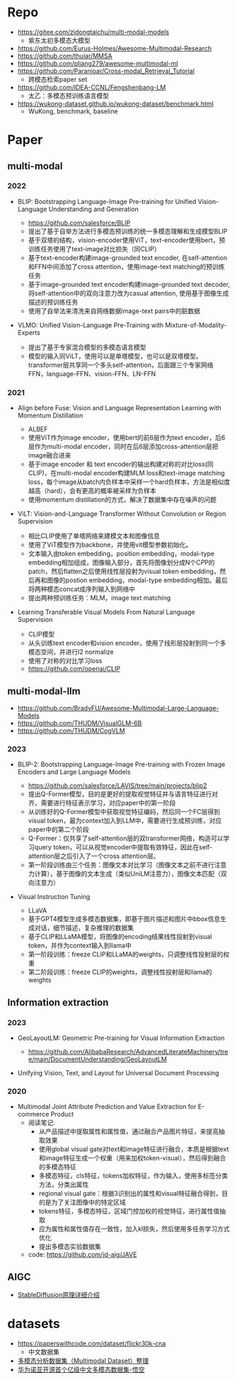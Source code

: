 

# Repo

- https://gitee.com/zidongtaichu/multi-modal-models
  - 紫东太初多模态大模型
- https://github.com/Eurus-Holmes/Awesome-Multimodal-Research
- https://github.com/thuiar/MMSA
- https://github.com/pliang279/awesome-multimodal-ml
- https://github.com/Paranioar/Cross-modal_Retrieval_Tutorial
  - 跨模态检索paper set
- https://github.com/IDEA-CCNL/Fengshenbang-LM
  - 太乙：多模态预训练语言模型
- https://wukong-dataset.github.io/wukong-dataset/benchmark.html
  - WuKong, benchmark, baseline


# Paper

## multi-modal 

### 2022

- BLIP: Bootstrapping Language-Image Pre-training for Unified Vision-Language Understanding and Generation
  - https://github.com/salesforce/BLIP
  - 提出了基于自举方法进行多模态预训练的统一多模态理解和生成模型BLIP
  - 基于双塔的结构，vision-encoder使用ViT，text-encoder使用bert，预训练任务使用了text-image对比损失（同CLIP）
  - 基于text-encoder构建image-grounded text encoder, 在self-attention和FFN中间添加了cross attention，使用image-text matching的预训练任务
  - 基于image-grounded text encoder构建image-grounded text decoder, 将self-attention中的双向注意力改为casual attention, 使用基于图像生成描述的预训练任务
  - 使用了自举法来清洗来自网络数据image-text pairs中的脏数据

- VLMO: Unified Vision-Language Pre-Training with Mixture-of-Modality-Experts
  - 提出了基于专家混合模型的多模态语言模型
  - 模型的输入同ViLT，使用可以是单塔模型，也可以是双塔模型。transformer层共享同一个多头self-attention，后面跟三个专家网络FFN，language-FFN、vision-FFN、LN-FFN

### 2021

- Align before Fuse: Vision and Language Representation Learning with Momentum Distillation
  - ALBEF
  - 使用ViT作为image encoder，使用bert的前6层作为text encoder，后6层作为multi-modal encoder，同时在后6层添加cross-attention层把image融合进来
  - 基于image encoder 和 text encoder的输出构建对称的对比loss(同CLIP)，在multi-modal encoder构建MLM loss和text-image matching loss，每个image从batch内负样本中采样一个hard负样本，方法是相似度越高（hard），会有更高的概率被采样为负样本
  - 使用momentum distillation的方式，解决了数据集中存在噪声的问题

- ViLT: Vision-and-Language Transformer Without Convolution or Region Supervision
  - 相比CLIP使用了单塔网络来建模文本和图像信息
  - 使用了ViT模型作为backbone，并使用vit模型参数初始化。
  - 文本输入由token embedding，position embedding，modal-type embedding相加组成，图像输入部分，首先将图像划分成N个C*P*P的patch，然后flatten之后使用线性层投射为visual token embedding，然后再和图像的postion embedding，modal-type embedding相加。最后将两种模态concat成序列输入到网络中
  - 提出两种预训练任务：MLM，image text matching

- Learning Transferable Visual Models From Natural Language Supervision
  - CLIP模型
  - 从头训练text encoder和vision encoder，使用了线形层投射到同一个多模态空间，并进行l2 normalize
  - 使用了对称的对比学习loss
  - https://github.com/openai/CLIP


## multi-modal-llm

- https://github.com/BradyFU/Awesome-Multimodal-Large-Language-Models
- https://github.com/THUDM/VisualGLM-6B
- https://github.com/THUDM/CogVLM

### 2023

- BLIP-2: Bootstrapping Language-Image Pre-training with Frozen Image Encoders and Large Language Models
  - https://github.com/salesforce/LAVIS/tree/main/projects/blip2
  - 提出Q-Former模型，目的是更好的提取视觉特征并与语言特征进行对齐，需要进行特征表示学习，对应paper中的第一阶段
  - 从训练好的Q-Former模型中获取视觉特征编码，然后同一个FC层得到visual token，最为context加入到LLM中，需要进行生成预训练，对应paper中的第二个阶段
  - Q-Former：仅共享了self-attention层的双transformer网络，构造可以学习query token，可以从视觉encoder中提取有效特征，因此在self-attention层之后引入了一个cross attention层。
  - 第一阶段训练由三个任务：图像文本对比学习（图像文本之前不进行注意力计算），基于图像的文本生成（类似UniLM注意力），图像文本匹配（双向注意力）

- Visual Instruction Tuning
  - LLaVA
  - 基于GPT4模型生成多模态数据集，即基于图片描述和图片中bbox信息生成对话，细节描述，复杂推理的数据集
  - 基于CLIP和LLaMA模型，将图像的encoding结果线性投射到visual token，并作为context输入到llama中
  - 第一阶段训练：freeze CLIP和LLaMA的weights，只调整线性投射层的权重
  - 第二阶段训练：freeze CLIP的weights，调整线性投射层和llama的weights


## Information extraction

### 2023

- GeoLayoutLM: Geometric Pre-training for Visual Information Extraction
  - https://github.com/AlibabaResearch/AdvancedLiterateMachinery/tree/main/DocumentUnderstanding/GeoLayoutLM

- Unifying Vision, Text, and Layout for Universal Document Processing

### 2020

- Multimodal Joint Attribute Prediction and Value Extraction for E-commerce Product
  - 阅读笔记:  
    - 从产品描述中提取属性和属性值，通过融合产品图片特征，来提高抽取效果
    - 使用global visual gate对text和image特征进行融合，本质是根据text和image特征生成一个权重（用来加权token-visual），然后得到融合的多模态特征
    - 多模态特征，cls特征，tokens加权特征，作为输入，使用多标签分类方法，分类出属性
    - regional visual gate：根据3识别出的属性和visual特征融合得到，目的是为了关注图像中的特定区域
    - tokens特征，多模态特征，区域门控加权的视觉特征，进行属性值抽取
    - 应为属性和属性值存在一致性，加入kl损失，然后使用多任务学习方式优化
    - 提出多模态实验数据集
  - code: https://github.com/jd-aig/JAVE


## AIGC

- [StableDiffusion原理详细介绍](https://mp.weixin.qq.com/s/-aQt5JgtrdrgapLxo5YVwg)



# datasets

- https://paperswithcode.com/dataset/flickr30k-cna
  - 中文数据集
- [多模态分析数据集（Multimodal Dataset）整理](https://zhuanlan.zhihu.com/p/189876288)
- [华为诺亚开源首个亿级中文多模态数据集-悟空](https://mp.weixin.qq.com/s/qXwnKCVi01LRjDYpYl9jLw)
